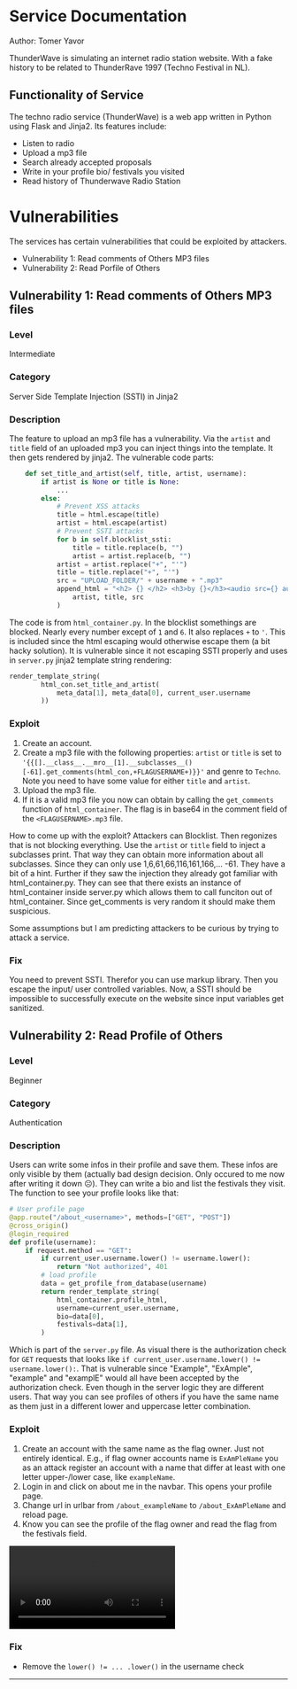 # Service Documentation
Author: Tomer Yavor

ThunderWave is simulating an internet radio station website. With a fake history to be related to ThunderRave 1997 (Techno Festival in NL).
## Functionality of Service
The techno radio service (ThunderWave) is a web app written in Python using Flask and Jinja2. Its features include:
* Listen to radio
* Upload a mp3 file
* Search already accepted proposals
* Write in your profile bio/ festivals you visited
* Read history of Thunderwave Radio Station

# Vulnerabilities
The services has certain vulnerabilities that could be exploited by attackers.
- Vulnerability 1: Read comments of Others MP3 files
- Vulnerability 2: Read Porfile of Others 
## Vulnerability 1: Read comments of Others MP3 files
### Level
Intermediate
### Category
Server Side Template Injection (SSTI) in Jinja2 
### Description
The feature to upload an mp3 file has a vulnerability. Via the `artist` and `title` field of an uploaded mp3 you can inject things into the template. It then gets rendered by jinja2.
The vulnerable code parts:
``` Python
    def set_title_and_artist(self, title, artist, username):
        if artist is None or title is None:
            ...
        else:
            # Prevent XSS attacks
            title = html.escape(title)
            artist = html.escape(artist)
            # Prevent SSTI attacks
            for b in self.blocklist_ssti:
                title = title.replace(b, "")
                artist = artist.replace(b, "")
            artist = artist.replace("+", "'")
            title = title.replace("+", "'")
            src = "UPLOAD_FOLDER/" + username + ".mp3"
            append_html = "<h2> {} </h2> <h3>by {}</h3><audio src={} autoplay controls></audio>".format(
                artist, title, src
            )
```
The code is from `html_container.py`. In the blocklist somethings are blocked. Nearly every number except of `1` and `6`. It also replaces `+` to `'`. This is included since the html escaping would otherwise escape them (a bit hacky solution).
It is vulnerable since it not escaping SSTI properly and uses in `server.py` jinja2 template string rendering:
``` Python
render_template_string(
        html_con.set_title_and_artist(
            meta_data[1], meta_data[0], current_user.username
        ))
```
### Exploit
1. Create an account. 
2. Create a mp3 file with the following properties:
    `artist` or `title` is set to `'{{[].__class__.__mro__[1].__subclasses__()[-61].get_comments(html_con,+FLAGUSERNAME+)}}'` and genre to `Techno`. Note you need to have some value for either `title` and `artist`.
3. Upload the mp3 file.
4. If it is a valid mp3 file you now can obtain by calling the `get_comments` function of `html_container`.
   The flag is in base64 in the comment field of the `<FLAGUSERNAME>.mp3` file.

How to come up with the exploit? Attackers can Blocklist. Then regonizes that is not blocking everything. Use the `artist` or `title` field to inject a subclasses print. That way they can obtain more information about all subclasses. Since they can only use 1,6,61,66,116,161,166,... -61. They have a bit of a hint. Further if they saw the injection they already got familiar with html_container.py. They can see that there exists an instance of html_container inside server.py which allows them to call funciton out of html_container. Since get_comments is very random it should make them suspicious.

Some assumptions but I am predicting attackers to be curious by trying to attack a service.
### Fix
You need to prevent SSTI. Therefor you can use markup library. 
Then you escape the input/ user controlled variables. Now, a SSTI should be
impossible to successfully execute on the website since input variables get
sanitized.
## Vulnerability 2: Read Profile of Others
### Level
Beginner
### Category
Authentication
### Description
Users can write some infos in their profile and save them. These infos are only visible by them (actually bad design decision. Only occured to me now after writing it down ☹️). They can write a bio and list the festivals they visit.
The function to see your profile looks like that:
``` Python
# User profile page
@app.route("/about_<username>", methods=["GET", "POST"])
@cross_origin()
@login_required
def profile(username):
    if request.method == "GET":
        if current_user.username.lower() != username.lower():
            return "Not authorized", 401
        # load profile
        data = get_profile_from_database(username)
        return render_template_string(
            html_container.profile_html,
            username=current_user.username,
            bio=data[0],
            festivals=data[1],
        )
```
Which is part of the `server.py` file.
As visual there is the authorization check for `GET` requests that looks like `if current_user.username.lower() != username.lower():`. That is vulnerable since "Example", "ExAmple", "example" and "examplE" would all have been accepted by the authorization check. Even though in the server logic they are different users.
That way you can see profiles of others if you have the same name as them just in a different lower and uppercase letter combination.

### Exploit
1. Create an account with the same name as the flag owner. Just not entirely identical.
   E.g., if flag owner accounts name is `ExAmPleName` you as an attack register an account
   with a name that differ at least with one letter upper-/lower case, like `exampleName`.
2. Login in and click on about me in the navbar. This opens your profile page.
3. Change url in urlbar from `/about_exampleName` to `/about_ExAmPleName` and reload page.
4. Know you can see the profile of the flag owner and read the flag from the festivals field.

![Demo video vulnerability 2](https://github.com/enowars/enowars7-service-radio/blob/main/documentation/demo_vuln2.mp4)

### Fix
- Remove the `lower() != ... .lower()` in the username check
---
